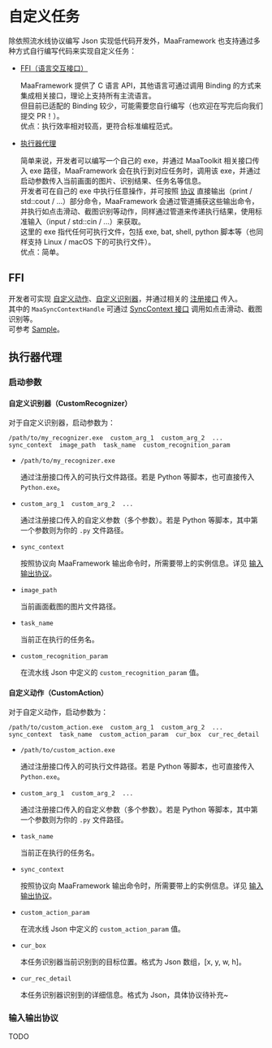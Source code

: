# 自定义任务

除依照流水线协议编写 Json 实现低代码开发外，MaaFramework 也支持通过多种方式自行编写代码来实现自定义任务：

- [FFI（语言交互接口）](#ffi)  

  MaaFramework 提供了 C 语言 API，其他语言可通过调用 Binding 的方式来集成相关接口，理论上支持所有主流语言。  
  但目前已适配的 Binding 较少，可能需要您自行编写（也欢迎在写完后向我们提交 PR！）。  
  优点：执行效率相对较高，更符合标准编程范式。

- [执行器代理](#执行器代理)  

  简单来说，开发者可以编写一个自己的 exe，并通过 MaaToolkit 相关接口传入 exe 路径，MaaFramework 会在执行到对应任务时，调用该 exe，并通过启动参数传入当前画面的图片、识别结果、任务名等信息。  
  开发者可在自己的 exe 中执行任意操作，并可按照 [协议](#输入输出协议) 直接输出（print / std::cout / ...）部分命令，MaaFramework 会通过管道捕获这些输出命令，并执行如点击滑动、截图识别等动作，同样通过管道来传递执行结果，使用标准输入（input / std::cin / ...）来获取。  
  这里的 exe 指代任何可执行文件，包括 exe, bat, shell, python 脚本等（也同样支持 Linux / macOS 下的可执行文件）。  
  优点：简单。

## FFI

开发者可实现 [自定义动作](https://github.com/MaaAssistantArknights/MaaFramework/blob/main/include/MaaFramework/Task/MaaCustomAction.h)、[自定义识别器](https://github.com/MaaAssistantArknights/MaaFramework/blob/main/include/MaaFramework/Task/MaaCustomRecognizer.h)，并通过相关的 [注册接口](https://github.com/MaaAssistantArknights/MaaFramework/blob/main/include/MaaFramework/Instance/MaaInstance.h#L20) 传入。  
其中的 `MaaSyncContextHandle` 可通过 [SyncContext 接口](https://github.com/MaaAssistantArknights/MaaFramework/blob/main/include/MaaFramework/Task/MaaSyncContext.h) 调用如点击滑动、截图识别等。  
可参考 [Sample](https://github.com/MaaAssistantArknights/MaaFramework/blob/main/sample/cpp/main.cpp#L90)。

## 执行器代理

### 启动参数

#### 自定义识别器（CustomRecognizer）

对于自定义识别器，启动参数为：

```shell
/path/to/my_recognizer.exe  custom_arg_1  custom_arg_2  ...  sync_context  image_path  task_name  custom_recognition_param
```

- `/path/to/my_recognizer.exe`  

  通过注册接口传入的可执行文件路径。若是 Python 等脚本，也可直接传入 `Python.exe`。

- `custom_arg_1  custom_arg_2  ...`  

  通过注册接口传入的自定义参数（多个参数）。若是 Python 等脚本，其中第一个参数则为你的 `.py` 文件路径。

- `sync_context`  

  按照协议向 MaaFramework 输出命令时，所需要带上的实例信息。详见 [输入输出协议](#输入输出协议)。

- `image_path`  

  当前画面截图的图片文件路径。

- `task_name`  

  当前正在执行的任务名。  

- `custom_recognition_param`  

  在流水线 Json 中定义的 `custom_recognition_param` 值。

#### 自定义动作（CustomAction）

对于自定义动作，启动参数为：

```shell
/path/to/custom_action.exe  custom_arg_1  custom_arg_2  ...  sync_context  task_name  custom_action_param  cur_box  cur_rec_detail
```

- `/path/to/custom_action.exe`  

  通过注册接口传入的可执行文件路径。若是 Python 等脚本，也可直接传入 `Python.exe`。

- `custom_arg_1  custom_arg_2  ...`  

  通过注册接口传入的自定义参数（多个参数）。若是 Python 等脚本，其中第一个参数则为你的 `.py` 文件路径。

- `task_name`  

  当前正在执行的任务名。

- `sync_context`  

  按照协议向 MaaFramework 输出命令时，所需要带上的实例信息。详见 [输入输出协议](#输入输出协议)。

- `custom_action_param`  

  在流水线 Json 中定义的 `custom_action_param` 值。

- `cur_box`  

  本任务识别器当前识别到的目标位置。格式为 Json 数组，[x, y, w, h]。

- `cur_rec_detail`  

  本任务识别器识别到的详细信息。格式为 Json，具体协议待补充~

### 输入输出协议

TODO
